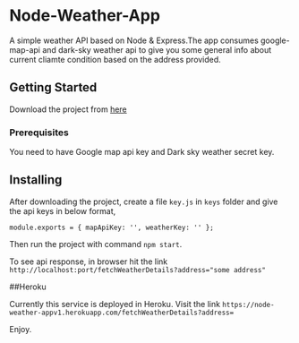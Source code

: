 # Node-Weather-App
A simple weather API based on Node & Express.The app consumes google-map-api and dark-sky weather api to give you 
some general info about current cliamte condition based on the address provided.

## Getting Started
Download the project from [here](https://github.com/archis99/Node-Weather-App)

### Prerequisites
You need to have Google map api key and Dark sky weather secret key.

## Installing
After downloading the project, create a file `key.js` in `keys` folder and give the api keys in below format,

`
module.exports = {
    mapApiKey: '',
    weatherKey: ''
};
`

Then run the project with command `npm start`.

To see api response, in browser hit the link `http://localhost:port/fetchWeatherDetails?address="some address"`

##Heroku

Currently this service is deployed in Heroku. Visit the link `https://node-weather-appv1.herokuapp.com/fetchWeatherDetails?address=`

Enjoy.
